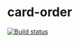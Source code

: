 # card-order
[![Build status](https://ci.appveyor.com/api/projects/status/261hpbj65sxw7t0l?svg=true)](https://ci.appveyor.com/project/uldinakris/card-order)
